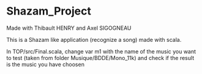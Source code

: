 # Shazam_Project
Made with Thibault HENRY and Axel SIGOGNEAU


This is a Shazam like application (recognize a song) made with scala.


In TOP/src/Final.scala, change var m1 with the name of the music you want to test (taken from folder Musique/BDDE/Mono_11k) and check if the result is the music you have choosen
